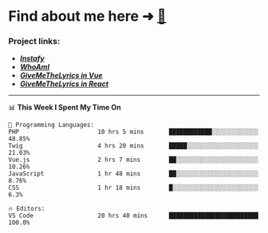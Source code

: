 # Find about me here ➜ [🧑](https://pauabella.dev)

### Project links:
- ***[Instafy](https://instafy.me)***
- ***[WhoAmI](https://pauabella.dev)***
- ***[GiveMeTheLyrics in Vue](https://lyrics.pauabella.dev)***
- ***[GiveMeTheLyrics in React](https://pauabella.dev/GiveMeTheLyrics)***

---
<!--START_SECTION:waka-->
📊 **This Week I Spent My Time On** 

```text
💬 Programming Languages: 
PHP                      10 hrs 5 mins       ████████████░░░░░░░░░░░░░   48.85% 
Twig                     4 hrs 20 mins       █████░░░░░░░░░░░░░░░░░░░░   21.03% 
Vue.js                   2 hrs 7 mins        ██░░░░░░░░░░░░░░░░░░░░░░░   10.26% 
JavaScript               1 hr 48 mins        ██░░░░░░░░░░░░░░░░░░░░░░░   8.76% 
CSS                      1 hr 18 mins        █░░░░░░░░░░░░░░░░░░░░░░░░   6.3%

🔥 Editors: 
VS Code                  20 hrs 40 mins      █████████████████████████   100.0%

```


<!--END_SECTION:waka-->

